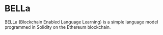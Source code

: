 # BELLa
BELLa (Blockchain Enabled Language Learning) is a simple language model programmed in Solidity on the Ethereum blockchain.
